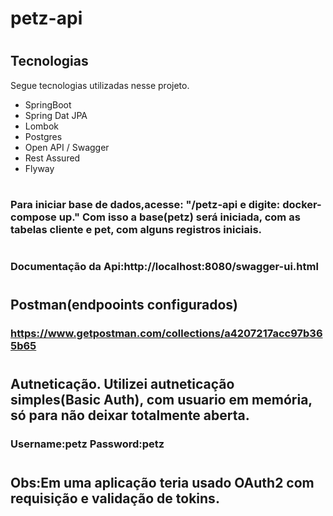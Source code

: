 # petz-api
#
## Tecnologias

Segue tecnologias utilizadas nesse projeto.

* SpringBoot
* Spring Dat JPA
* Lombok
* Postgres
* Open API / Swagger
* Rest Assured
* Flyway
#
### Para iniciar base de dados,acesse: "/petz-api e digite: docker-compose up." Com isso a base(petz) será iniciada, com as tabelas cliente e pet, com alguns registros iniciais.
#
### Documentação da Api:http://localhost:8080/swagger-ui.html
#
## Postman(endpooints configurados)
### https://www.getpostman.com/collections/a4207217acc97b365b65
#
## Autneticação. Utilizei autneticação simples(Basic Auth), com usuario em memória, só para não deixar totalmente aberta.
### Username:petz Password:petz
#
## Obs:Em uma aplicação teria usado OAuth2 com requisição e validação de tokins.
